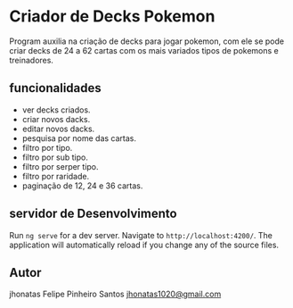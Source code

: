#  Criador de Decks Pokemon

Program auxilia na criação de decks para jogar pokemon, com ele se pode criar decks de 24 a 62 cartas com os mais variados tipos de pokemons e treinadores.

## funcionalidades

- ver decks criados.
- criar novos dacks.
- editar novos dacks.
- pesquisa por nome das cartas.
- filtro por tipo.
- filtro por sub tipo.
- filtro por serper tipo.
- filtro por raridade.
- paginação de 12, 24 e 36 cartas.

##  servidor de Desenvolvimento

Run `ng serve` for a dev server. Navigate to `http://localhost:4200/`. The application will automatically reload if you change any of the source files.

## Autor
 jhonatas Felipe Pinheiro Santos
 jhonatas1020@gmail.com

